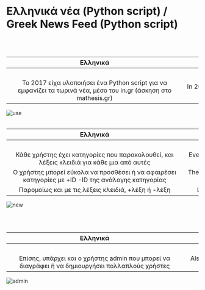 # Ελληνικά νέα (Python script) / Greek News Feed (Python script)


<br>
<br>

|Ελληνικά  |      English      |  
|:----------:|:----------:|
| &nbsp;&nbsp;&nbsp;&nbsp;&nbsp;&nbsp;&nbsp;&nbsp;&nbsp;&nbsp;&nbsp;&nbsp;&nbsp;&nbsp;&nbsp;&nbsp;&nbsp;&nbsp;&nbsp;&nbsp;&nbsp;&nbsp;&nbsp;&nbsp;&nbsp;&nbsp;&nbsp;&nbsp;&nbsp;&nbsp;&nbsp;&nbsp;&nbsp;&nbsp;&nbsp;&nbsp;&nbsp;&nbsp;&nbsp;&nbsp;&nbsp;&nbsp;&nbsp;&nbsp;&nbsp;&nbsp;&nbsp;&nbsp;&nbsp;&nbsp;&nbsp;&nbsp;&nbsp;&nbsp;&nbsp;&nbsp;&nbsp;&nbsp;&nbsp;&nbsp;&nbsp;&nbsp;&nbsp;&nbsp;&nbsp;&nbsp;&nbsp;&nbsp;&nbsp;&nbsp;&nbsp;&nbsp;&nbsp;&nbsp;&nbsp;&nbsp;&nbsp;&nbsp;&nbsp;&nbsp;&nbsp;&nbsp;&nbsp;&nbsp;&nbsp;&nbsp;&nbsp;&nbsp;&nbsp;&nbsp;&nbsp;&nbsp;&nbsp;&nbsp;&nbsp;&nbsp;&nbsp;&nbsp;&nbsp;&nbsp;&nbsp;&nbsp;&nbsp;&nbsp; |  &nbsp;&nbsp;&nbsp;&nbsp;&nbsp;&nbsp;&nbsp;&nbsp;&nbsp;&nbsp;&nbsp;&nbsp;&nbsp;&nbsp;&nbsp;&nbsp;&nbsp;&nbsp;&nbsp;&nbsp;&nbsp;&nbsp;&nbsp;&nbsp;&nbsp;&nbsp;&nbsp;&nbsp;&nbsp;&nbsp;&nbsp;&nbsp;&nbsp;&nbsp;&nbsp;&nbsp;&nbsp;&nbsp;&nbsp;&nbsp;&nbsp;&nbsp;&nbsp;&nbsp;&nbsp;&nbsp;&nbsp;&nbsp;&nbsp;&nbsp;&nbsp;&nbsp;&nbsp;&nbsp;&nbsp;&nbsp;&nbsp;&nbsp;&nbsp;&nbsp;&nbsp;&nbsp;&nbsp;&nbsp;&nbsp;&nbsp;&nbsp;&nbsp;&nbsp;&nbsp;&nbsp;&nbsp;&nbsp;&nbsp;&nbsp;&nbsp;&nbsp;&nbsp;&nbsp;&nbsp;&nbsp;&nbsp;&nbsp;&nbsp;&nbsp;&nbsp;&nbsp;&nbsp;&nbsp;&nbsp;&nbsp;&nbsp;&nbsp;&nbsp;&nbsp;&nbsp;&nbsp;&nbsp;&nbsp;&nbsp;&nbsp;&nbsp;&nbsp;&nbsp; |
| Το 2017 είχα υλοποιήσει ένα Python script για να εμφανίζει τα τωρινά νέα, μέσο του in.gr (άσκηση στο mathesis.gr) |  In 2017 I wrote this python script that retrieves the current news from in.gr (exercise of mathesis.gr) |


![use](https://user-images.githubusercontent.com/40165126/150855272-f493e892-dad4-4004-b236-396c03ecb300.gif)
<br>
<br>


| Ελληνικά   |      English      |  
|:-------:|:-----:|
| &nbsp;&nbsp;&nbsp;&nbsp;&nbsp;&nbsp;&nbsp;&nbsp;&nbsp;&nbsp;&nbsp;&nbsp;&nbsp;&nbsp;&nbsp;&nbsp;&nbsp;&nbsp;&nbsp;&nbsp;&nbsp;&nbsp;&nbsp;&nbsp;&nbsp;&nbsp;&nbsp;&nbsp;&nbsp;&nbsp;&nbsp;&nbsp;&nbsp;&nbsp;&nbsp;&nbsp;&nbsp;&nbsp;&nbsp;&nbsp;&nbsp;&nbsp;&nbsp;&nbsp;&nbsp;&nbsp;&nbsp;&nbsp;&nbsp;&nbsp;&nbsp;&nbsp;&nbsp;&nbsp;&nbsp;&nbsp;&nbsp;&nbsp;&nbsp;&nbsp;&nbsp;&nbsp;&nbsp;&nbsp;&nbsp;&nbsp;&nbsp;&nbsp;&nbsp;&nbsp;&nbsp;&nbsp;&nbsp;&nbsp;&nbsp;&nbsp;&nbsp;&nbsp;&nbsp;&nbsp;&nbsp;&nbsp;&nbsp;&nbsp;&nbsp;&nbsp;&nbsp;&nbsp;&nbsp;&nbsp;&nbsp;&nbsp;&nbsp;&nbsp;&nbsp;&nbsp;&nbsp;&nbsp;&nbsp;&nbsp;&nbsp;&nbsp;&nbsp;&nbsp; |  &nbsp;&nbsp;&nbsp;&nbsp;&nbsp;&nbsp;&nbsp;&nbsp;&nbsp;&nbsp;&nbsp;&nbsp;&nbsp;&nbsp;&nbsp;&nbsp;&nbsp;&nbsp;&nbsp;&nbsp;&nbsp;&nbsp;&nbsp;&nbsp;&nbsp;&nbsp;&nbsp;&nbsp;&nbsp;&nbsp;&nbsp;&nbsp;&nbsp;&nbsp;&nbsp;&nbsp;&nbsp;&nbsp;&nbsp;&nbsp;&nbsp;&nbsp;&nbsp;&nbsp;&nbsp;&nbsp;&nbsp;&nbsp;&nbsp;&nbsp;&nbsp;&nbsp;&nbsp;&nbsp;&nbsp;&nbsp;&nbsp;&nbsp;&nbsp;&nbsp;&nbsp;&nbsp;&nbsp;&nbsp;&nbsp;&nbsp;&nbsp;&nbsp;&nbsp;&nbsp;&nbsp;&nbsp;&nbsp;&nbsp;&nbsp;&nbsp;&nbsp;&nbsp;&nbsp;&nbsp;&nbsp;&nbsp;&nbsp;&nbsp;&nbsp;&nbsp;&nbsp;&nbsp;&nbsp;&nbsp;&nbsp;&nbsp;&nbsp;&nbsp;&nbsp;&nbsp;&nbsp;&nbsp;&nbsp;&nbsp;&nbsp;&nbsp;&nbsp;&nbsp; |
| Κάθε χρήστης έχει κατηγορίες που παρακολουθεί, και λέξεις κλειδιά για κάθε μια από αυτές | Every user has preferred subjects, and specific keywords for each of them |
| Ο χρήστης μπορεί εύκολα να προσθέσει ή να αφαιρέσει κατηγορίες με +ID -ID της ανάλογης κατηγορίας	| The user can easily add or remove subject with +ID or -ID of the corresponding subject |
| Παρομοίως και με τις λέξεις κλειδιά, +λέξη ή -λέξη | Likewise with the keywords, +keyword or -keyword |


![new](https://user-images.githubusercontent.com/40165126/150876328-72dc7dae-88ef-41ce-b58f-94480fdb6016.gif)

<br>
<br>












| Ελληνικά   |      English      |  
|:-------:|:-----:|
| &nbsp;&nbsp;&nbsp;&nbsp;&nbsp;&nbsp;&nbsp;&nbsp;&nbsp;&nbsp;&nbsp;&nbsp;&nbsp;&nbsp;&nbsp;&nbsp;&nbsp;&nbsp;&nbsp;&nbsp;&nbsp;&nbsp;&nbsp;&nbsp;&nbsp;&nbsp;&nbsp;&nbsp;&nbsp;&nbsp;&nbsp;&nbsp;&nbsp;&nbsp;&nbsp;&nbsp;&nbsp;&nbsp;&nbsp;&nbsp;&nbsp;&nbsp;&nbsp;&nbsp;&nbsp;&nbsp;&nbsp;&nbsp;&nbsp;&nbsp;&nbsp;&nbsp;&nbsp;&nbsp;&nbsp;&nbsp;&nbsp;&nbsp;&nbsp;&nbsp;&nbsp;&nbsp;&nbsp;&nbsp;&nbsp;&nbsp;&nbsp;&nbsp;&nbsp;&nbsp;&nbsp;&nbsp;&nbsp;&nbsp;&nbsp;&nbsp;&nbsp;&nbsp;&nbsp;&nbsp;&nbsp;&nbsp;&nbsp;&nbsp;&nbsp;&nbsp;&nbsp;&nbsp;&nbsp;&nbsp;&nbsp;&nbsp;&nbsp;&nbsp;&nbsp;&nbsp;&nbsp;&nbsp;&nbsp;&nbsp;&nbsp;&nbsp;&nbsp;&nbsp; |  &nbsp;&nbsp;&nbsp;&nbsp;&nbsp;&nbsp;&nbsp;&nbsp;&nbsp;&nbsp;&nbsp;&nbsp;&nbsp;&nbsp;&nbsp;&nbsp;&nbsp;&nbsp;&nbsp;&nbsp;&nbsp;&nbsp;&nbsp;&nbsp;&nbsp;&nbsp;&nbsp;&nbsp;&nbsp;&nbsp;&nbsp;&nbsp;&nbsp;&nbsp;&nbsp;&nbsp;&nbsp;&nbsp;&nbsp;&nbsp;&nbsp;&nbsp;&nbsp;&nbsp;&nbsp;&nbsp;&nbsp;&nbsp;&nbsp;&nbsp;&nbsp;&nbsp;&nbsp;&nbsp;&nbsp;&nbsp;&nbsp;&nbsp;&nbsp;&nbsp;&nbsp;&nbsp;&nbsp;&nbsp;&nbsp;&nbsp;&nbsp;&nbsp;&nbsp;&nbsp;&nbsp;&nbsp;&nbsp;&nbsp;&nbsp;&nbsp;&nbsp;&nbsp;&nbsp;&nbsp;&nbsp;&nbsp;&nbsp;&nbsp;&nbsp;&nbsp;&nbsp;&nbsp;&nbsp;&nbsp;&nbsp;&nbsp;&nbsp;&nbsp;&nbsp;&nbsp;&nbsp;&nbsp;&nbsp;&nbsp;&nbsp;&nbsp;&nbsp;&nbsp; |
| Επίσης, υπάρχει και ο χρήστης admin που μπορεί να διαγράφει ή να δημιουργήσει πολλαπλούς χρήστες |  Αlso, there is an "admin" user that can create and delete multiple users |




![admin](https://user-images.githubusercontent.com/40165126/150867246-c2c4bf0a-6f8e-4da4-9676-1d2b31f2d25e.gif)





